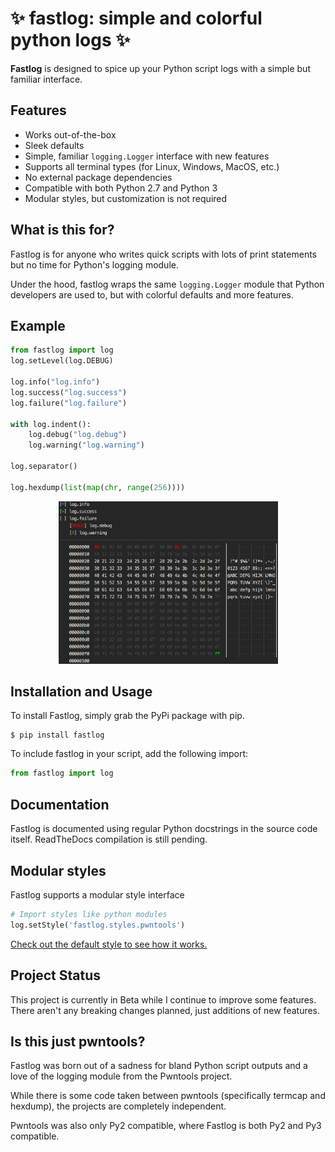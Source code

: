 # ✨ fastlog: simple and colorful python logs ✨

**Fastlog** is designed to spice up your Python script logs with a simple but familiar interface. 

## Features

  * Works out-of-the-box
  * Sleek defaults
  * Simple, familiar `logging.Logger` interface with new features
  * Supports all terminal types (for Linux, Windows, MacOS, etc.)
  * No external package dependencies
  * Compatible with both Python 2.7 and Python 3
  * Modular styles, but customization is not required

## What is this for?
Fastlog is for anyone who writes quick scripts with lots of print statements but no time for Python's logging module.

Under the hood, fastlog wraps the same `logging.Logger` module that Python developers are used to, but with colorful defaults and more features.

## Example
```python
from fastlog import log
log.setLevel(log.DEBUG)

log.info("log.info")
log.success("log.success")
log.failure("log.failure")

with log.indent():
    log.debug("log.debug")
    log.warning("log.warning")

log.separator()

log.hexdump(list(map(chr, range(256))))
```

<p align="center">
  <img src="https://github.com/Gbps/fastlog/raw/master/docs/img/small-example.png" alt="Example Console Output" width="351px" height="260px">
</p>

## Installation and Usage
To install Fastlog, simply grab the PyPi package with pip.
```
$ pip install fastlog
```
To include fastlog in your script, add the following import:
```python
from fastlog import log
```

## Documentation
Fastlog is documented using regular Python docstrings in the source code itself.
ReadTheDocs compilation is still pending.

## Modular styles
Fastlog supports a modular style interface
```python
# Import styles like python modules
log.setStyle('fastlog.styles.pwntools')
```

[Check out the default style to see how it works.](fastlog/styles/pwntools.py)

## Project Status
This project is currently in Beta while I continue to improve some features. 
There aren't any breaking changes planned, just additions of new features.

## Is this just pwntools?
Fastlog was born out of a sadness for bland Python script outputs and a love of the logging module from the Pwntools project.

While there is some code taken between pwntools (specifically termcap and hexdump), the projects are completely independent.

Pwntools was also only Py2 compatible, where Fastlog is both Py2 and Py3 compatible.


